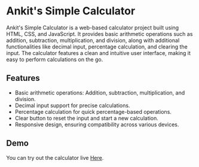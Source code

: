 # Ankit's Simple Calculator

Ankit's Simple Calculator is a web-based calculator project built using HTML, CSS, and JavaScript. It provides basic arithmetic operations such as addition, subtraction, multiplication, and division, along with additional functionalities like decimal input, percentage calculation, and clearing the input. The calculator features a clean and intuitive user interface, making it easy to perform calculations on the go.

## Features

- Basic arithmetic operations: Addition, subtraction, multiplication, and division.
- Decimal input support for precise calculations.
- Percentage calculation for quick percentage-based operations.
- Clear button to reset the input and start a new calculation.
- Responsive design, ensuring compatibility across various devices.

## Demo

You can try out the calculator live <a href="https://ankit6055.github.io/Ankit-s-Simple-Calculator/">Here</a>.

